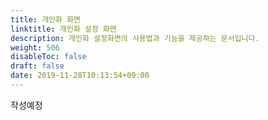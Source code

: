 ```yaml
---
title: 개인화 화면
linktitle: 개인화 설정 화면
description: 개인화 설정화면의 사용법과 기능을 제공하는 문서입니다.
weight: 506
disableToc: false
draft: false
date: 2019-11-28T10:13:54+09:00
---
```


작성예정